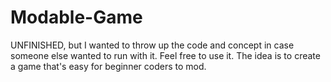 # Modable-Game
UNFINISHED, but I wanted to throw up the code and concept in case someone else wanted to run with it. Feel free to use it. The idea is to create a game that's easy for beginner coders to mod.
